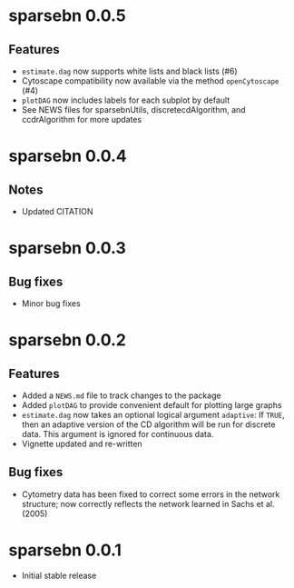 # sparsebn 0.0.5

## Features

* `estimate.dag` now supports white lists and black lists (#6)
* Cytoscape compatibility now available via the method `openCytoscape` (#4)
* `plotDAG` now includes labels for each subplot by default
* See NEWS files for sparsebnUtils, discretecdAlgorithm, and ccdrAlgorithm for more updates

# sparsebn 0.0.4

## Notes

* Updated CITATION

# sparsebn 0.0.3

## Bug fixes

* Minor bug fixes

# sparsebn 0.0.2

## Features
* Added a `NEWS.md` file to track changes to the package
* Added `plotDAG` to provide convenient default for plotting large graphs
* `estimate.dag` now takes an optional logical argument `adaptive`: If `TRUE`, then an adaptive version of the CD algorithm will be run for discrete data. This argument is ignored for continuous data.
* Vignette updated and re-written

## Bug fixes

* Cytometry data has been fixed to correct some errors in the network structure; now correctly reflects the network learned in Sachs et al. (2005)

# sparsebn 0.0.1

* Initial stable release

